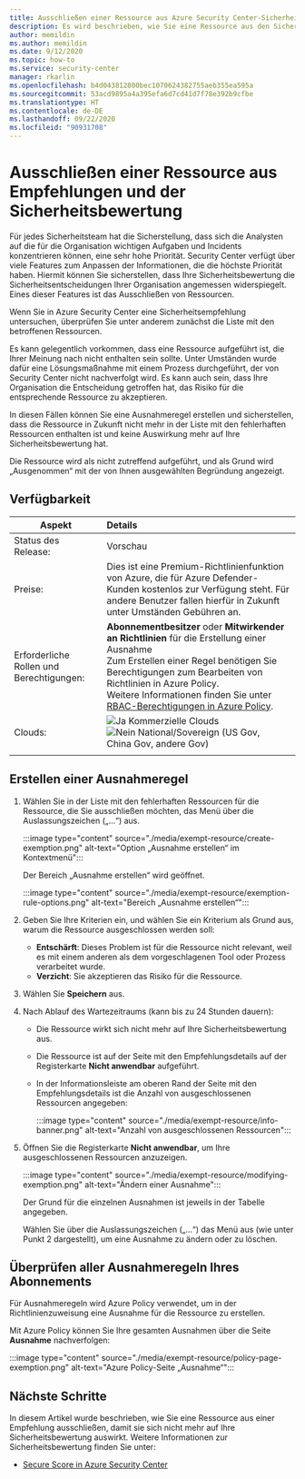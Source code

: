 ```yaml
---
title: Ausschließen einer Ressource aus Azure Security Center-Sicherheitsempfehlungen und der Sicherheitsbewertung
description: Es wird beschrieben, wie Sie eine Ressource aus den Sicherheitsempfehlungen und der Sicherheitsbewertung ausschließen.
author: memildin
ms.author: memildin
ms.date: 9/12/2020
ms.topic: how-to
ms.service: security-center
manager: rkarlin
ms.openlocfilehash: b4d043812800bec1070624382755aeb355ea595a
ms.sourcegitcommit: 53acd9895a4a395efa6d7cd41d7f78e392b9cfbe
ms.translationtype: HT
ms.contentlocale: de-DE
ms.lasthandoff: 09/22/2020
ms.locfileid: "90931708"
---
```

# <a name="exempt-a-resource-from-recommendations-and-secure-score"></a>Ausschließen einer Ressource aus Empfehlungen und der Sicherheitsbewertung

Für jedes Sicherheitsteam hat die Sicherstellung, dass sich die Analysten auf die für die Organisation wichtigen Aufgaben und Incidents konzentrieren können, eine sehr hohe Priorität. Security Center verfügt über viele Features zum Anpassen der Informationen, die die höchste Priorität haben. Hiermit können Sie sicherstellen, dass Ihre Sicherheitsbewertung die Sicherheitsentscheidungen Ihrer Organisation angemessen widerspiegelt. Eines dieser Features ist das Ausschließen von Ressourcen.

Wenn Sie in Azure Security Center eine Sicherheitsempfehlung untersuchen, überprüfen Sie unter anderem zunächst die Liste mit den betroffenen Ressourcen.

Es kann gelegentlich vorkommen, dass eine Ressource aufgeführt ist, die Ihrer Meinung nach nicht enthalten sein sollte. Unter Umständen wurde dafür eine Lösungsmaßnahme mit einem Prozess durchgeführt, der von Security Center nicht nachverfolgt wird. Es kann auch sein, dass Ihre Organisation die Entscheidung getroffen hat, das Risiko für die entsprechende Ressource zu akzeptieren. 

In diesen Fällen können Sie eine Ausnahmeregel erstellen und sicherstellen, dass die Ressource in Zukunft nicht mehr in der Liste mit den fehlerhaften Ressourcen enthalten ist und keine Auswirkung mehr auf Ihre Sicherheitsbewertung hat. 

Die Ressource wird als nicht zutreffend aufgeführt, und als Grund wird „Ausgenommen“ mit der von Ihnen ausgewählten Begründung angezeigt.

## <a name="availability"></a>Verfügbarkeit

|Aspekt|Details|
|----|:----|
|Status des Release:|Vorschau|
|Preise:|Dies ist eine Premium-Richtlinienfunktion von Azure, die für Azure Defender-Kunden kostenlos zur Verfügung steht. Für andere Benutzer fallen hierfür in Zukunft unter Umständen Gebühren an.|
|Erforderliche Rollen und Berechtigungen:|**Abonnementbesitzer** oder **Mitwirkender an Richtlinien** für die Erstellung einer Ausnahme<br>Zum Erstellen einer Regel benötigen Sie Berechtigungen zum Bearbeiten von Richtlinien in Azure Policy.<br>Weitere Informationen finden Sie unter [RBAC-Berechtigungen in Azure Policy](../governance/policy/overview.md#rbac-permissions-in-azure-policy).|
|Clouds:|![Ja](./media/icons/yes-icon.png) Kommerzielle Clouds<br>![Nein](./media/icons/no-icon.png) National/Sovereign (US Gov, China Gov, andere Gov)|
|||


## <a name="create-an-exemption-rule"></a>Erstellen einer Ausnahmeregel

1. Wählen Sie in der Liste mit den fehlerhaften Ressourcen für die Ressource, die Sie ausschließen möchten, das Menü über die Auslassungszeichen („...“) aus.

    :::image type="content" source="./media/exempt-resource/create-exemption.png" alt-text="Option „Ausnahme erstellen“ im Kontextmenü":::

    Der Bereich „Ausnahme erstellen“ wird geöffnet.

    :::image type="content" source="./media/exempt-resource/exemption-rule-options.png" alt-text="Bereich „Ausnahme erstellen“":::

1. Geben Sie Ihre Kriterien ein, und wählen Sie ein Kriterium als Grund aus, warum die Ressource ausgeschlossen werden soll:
    - **Entschärft**: Dieses Problem ist für die Ressource nicht relevant, weil es mit einem anderen als dem vorgeschlagenen Tool oder Prozess verarbeitet wurde.
    - **Verzicht**: Sie akzeptieren das Risiko für die Ressource.
1. Wählen Sie **Speichern** aus.
1. Nach Ablauf des Wartezeitraums (kann bis zu 24 Stunden dauern):
    - Die Ressource wirkt sich nicht mehr auf Ihre Sicherheitsbewertung aus.
    - Die Ressource ist auf der Seite mit den Empfehlungsdetails auf der Registerkarte **Nicht anwendbar** aufgeführt.
    - In der Informationsleiste am oberen Rand der Seite mit den Empfehlungsdetails ist die Anzahl von ausgeschlossenen Ressourcen angegeben:
        
        :::image type="content" source="./media/exempt-resource/info-banner.png" alt-text="Anzahl von ausgeschlossenen Ressourcen":::

1. Öffnen Sie die Registerkarte **Nicht anwendbar**, um Ihre ausgeschlossenen Ressourcen anzuzeigen.

    :::image type="content" source="./media/exempt-resource/modifying-exemption.png" alt-text="Ändern einer Ausnahme":::

    Der Grund für die einzelnen Ausnahmen ist jeweils in der Tabelle angegeben. 

    Wählen Sie über die Auslassungszeichen („...“) das Menü aus (wie unter Punkt 2 dargestellt), um eine Ausnahme zu ändern oder zu löschen.


## <a name="review-all-of-the-exemption-rules-on-your-subscription"></a>Überprüfen aller Ausnahmeregeln Ihres Abonnements

Für Ausnahmeregeln wird Azure Policy verwendet, um in der Richtlinienzuweisung eine Ausnahme für die Ressource zu erstellen.

Mit Azure Policy können Sie Ihre gesamten Ausnahmen über die Seite **Ausnahme** nachverfolgen:

:::image type="content" source="./media/exempt-resource/policy-page-exemption.png" alt-text="Azure Policy-Seite „Ausnahme“":::



## <a name="next-steps"></a>Nächste Schritte

In diesem Artikel wurde beschrieben, wie Sie eine Ressource aus einer Empfehlung ausschließen, damit sie sich nicht mehr auf Ihre Sicherheitsbewertung auswirkt. Weitere Informationen zur Sicherheitsbewertung finden Sie unter:

- [Secure Score in Azure Security Center](secure-score-security-controls.md)